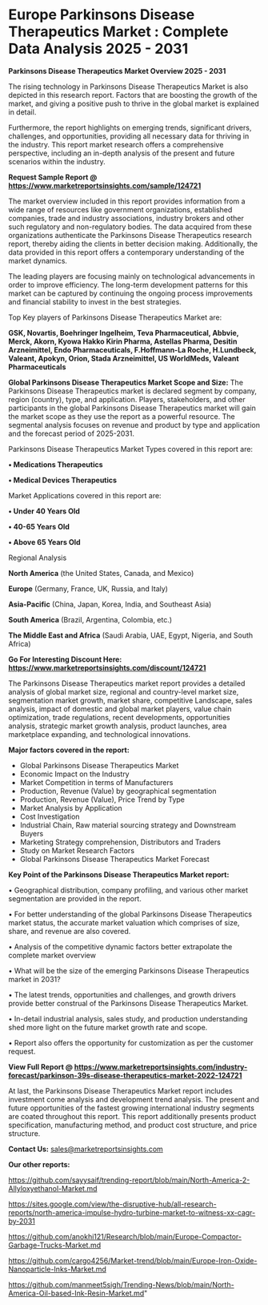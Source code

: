 # Europe Parkinsons Disease Therapeutics Market : Complete Data Analysis 2025 - 2031

<Strong> Parkinsons Disease Therapeutics Market Overview 2025 - 2031</strong>

The rising technology in Parkinsons Disease Therapeutics Market is also depicted in this research report. Factors that are boosting the growth of the market, and giving a positive push to thrive in the global market is explained in detail.

Furthermore, the report highlights on emerging trends, significant drivers, challenges, and opportunities, providing all necessary data for thriving in the industry. This report market research offers a comprehensive perspective, including an in-depth analysis of the present and future scenarios within the industry.

<strong>Request Sample Report @ <a href=https://www.marketreportsinsights.com/sample/124721>https://www.marketreportsinsights.com/sample/124721</a></strong>

The market overview included in this report provides information from a wide range of resources like government organizations, established companies, trade and industry associations, industry brokers and other such regulatory and non-regulatory bodies. The data acquired from these organizations authenticate the Parkinsons Disease Therapeutics research report, thereby aiding the clients in better decision making. Additionally, the data provided in this report offers a contemporary understanding of the market dynamics.

The leading players are focusing mainly on technological advancements in order to improve efficiency. The long-term development patterns for this market can be captured by continuing the ongoing process improvements and financial stability to invest in the best strategies.

Top Key players of Parkinsons Disease Therapeutics Market are:

<strong>GSK, Novartis, Boehringer Ingelheim, Teva Pharmaceutical, Abbvie, Merck, Akorn, Kyowa Hakko Kirin Pharma, Astellas Pharma, Desitin Arzneimittel, Endo Pharmaceuticals, F.Hoffmann-La Roche, H.Lundbeck, Valeant, Apokyn, Orion, Stada Arzneimittel, US WorldMeds, Valeant Pharmaceuticals</strong>

<strong><b>Global Parkinsons Disease Therapeutics Market Scope and Size:</b></strong>
The Parkinsons Disease Therapeutics market is declared segment by company, region (country), type, and application. Players, stakeholders, and other participants in the global Parkinsons Disease Therapeutics market will gain the market scope as they use the report as a powerful resource. The segmental analysis focuses on revenue and product by type and application and the forecast period of 2025-2031.

Parkinsons Disease Therapeutics Market Types covered in this report are:

<strong>• Medications Therapeutics

• Medical Devices Therapeutics</strong>

Market Applications covered in this report are:

<strong>• Under 40 Years Old

• 40-65 Years Old

• Above 65 Years Old</strong> 

Regional Analysis

<strong>North America</strong> (the United States, Canada, and Mexico)

<strong>Europe</strong> (Germany, France, UK, Russia, and Italy)

<strong>Asia-Pacific</strong> (China, Japan, Korea, India, and Southeast Asia)

<strong>South America</strong> (Brazil, Argentina, Colombia, etc.)

<strong>The Middle East and Africa</strong> (Saudi Arabia, UAE, Egypt, Nigeria, and South Africa)

<strong>Go For Interesting Discount Here: <a href=https://www.marketreportsinsights.com/discount/124721>https://www.marketreportsinsights.com/discount/124721</a></strong>

The Parkinsons Disease Therapeutics market report provides a detailed analysis of global market size, regional and country-level market size, segmentation market growth, market share, competitive Landscape, sales analysis, impact of domestic and global market players, value chain optimization, trade regulations, recent developments, opportunities analysis, strategic market growth analysis, product launches, area marketplace expanding, and technological innovations.

<strong><b>Major factors covered in the report:</b></strong>
<ul>
  <li>Global Parkinsons Disease Therapeutics Market </li>
  <li>Economic Impact on the Industry</li>
  <li>Market Competition in terms of Manufacturers</li>
  <li>Production, Revenue (Value) by geographical segmentation</li>
  <li>Production, Revenue (Value), Price Trend by Type</li>
  <li>Market Analysis by Application</li>
  <li>Cost Investigation</li>
  <li>Industrial Chain, Raw material sourcing strategy and Downstream Buyers</li>
  <li>Marketing Strategy comprehension, Distributors and Traders</li>
  <li>Study on Market Research Factors</li>
  <li>Global Parkinsons Disease Therapeutics Market Forecast</li>
</ul>

<strong><b>Key Point of the Parkinsons Disease Therapeutics Market report:</b></strong>

• Geographical distribution, company profiling, and various other market segmentation are provided in the report.

• For better understanding of the global Parkinsons Disease Therapeutics market status, the accurate market valuation which comprises of size, share, and revenue are also covered.

• Analysis of the competitive dynamic factors better extrapolate the complete market overview

• What will be the size of the emerging Parkinsons Disease Therapeutics market in 2031?

• The latest trends, opportunities and challenges, and growth drivers provide better construal of the Parkinsons Disease Therapeutics Market.

• In-detail industrial analysis, sales study, and production understanding shed more light on the future market growth rate and scope.

• Report also offers the opportunity for customization as per the customer request.

<strong><b>View Full Report @ <a href=https://www.marketreportsinsights.com/industry-forecast/parkinson-39s-disease-therapeutics-market-2022-124721>https://www.marketreportsinsights.com/industry-forecast/parkinson-39s-disease-therapeutics-market-2022-124721</a></b></strong>


At last, the Parkinsons Disease Therapeutics Market report includes investment come analysis and development trend analysis. The present and future opportunities of the fastest growing international industry segments are coated throughout this report. This report additionally presents product specification, manufacturing method, and product cost structure, and price structure.

<strong>Contact Us:</strong>
sales@marketreportsinsights.com

<strong>Our other reports:</strong>

<a href=https://github.com/sayysaif/trending-report/blob/main/North-America-2-Allyloxyethanol-Market.md>https://github.com/sayysaif/trending-report/blob/main/North-America-2-Allyloxyethanol-Market.md</a>

<a href=https://sites.google.com/view/the-disruptive-hub/all-research-reports/north-america-impulse-hydro-turbine-market-to-witness-xx-cagr-by-2031>https://sites.google.com/view/the-disruptive-hub/all-research-reports/north-america-impulse-hydro-turbine-market-to-witness-xx-cagr-by-2031</a>

<a href=https://github.com/anokhi121/Research/blob/main/Europe-Compactor-Garbage-Trucks-Market.md>https://github.com/anokhi121/Research/blob/main/Europe-Compactor-Garbage-Trucks-Market.md</a>

<a href=https://github.com/cargo4256/Market-trend/blob/main/Europe-Iron-Oxide-Nanoparticle-Inks-Market.md>https://github.com/cargo4256/Market-trend/blob/main/Europe-Iron-Oxide-Nanoparticle-Inks-Market.md</a>

<a href=https://github.com/manmeet5sigh/Trending-News/blob/main/North-America-Oil-based-Ink-Resin-Market.md>https://github.com/manmeet5sigh/Trending-News/blob/main/North-America-Oil-based-Ink-Resin-Market.md</a>"
